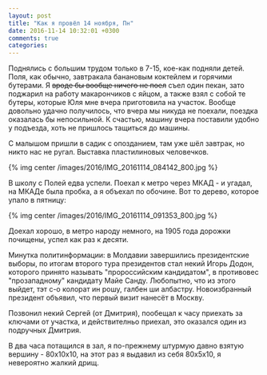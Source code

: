 ```yaml
---
layout: post
title: "Как я провёл 14 ноября, Пн"
date: 2016-11-14 10:32:01 +0300
comments: true
categories: 
---
```

Поднялись с большим трудом только в 7-15, кое-как подняли детей. Поля, как обычно, завтракала банановым коктейлем и горячими бутерами. Я ~~вроде бы вообще ничего не поел~~ съел один пекан, зато поджарил на работу макарончиков с яйцом, а также взял с собой те бутеры, которые Юля мне вчера приготовила на участок. Вообще довольно удачно получилось, что вчера мы никуда не поехали, поездка оказалась бы непосильной. К счастью, машину вчера поставили удобно у подъезда, хоть не пришлось тащиться до машины.

С малышом пришли в садик с опозданием, там уже шёл завтрак, но никто нас не ругал. Выставка пластилиновых человечков. 

{% img center /images/2016/IMG_20161114_084142_800.jpg %}

В школу с Полей едва успели. Поехал к метро через МКАД - и угадал, на МКАДе была пробка, а я объехал по обочине. Вот то дерево, которое упало в пятницу:

{% img center /images/2016/IMG_20161114_091353_800.jpg %}

Доехал хорошо, в метро народу немного, на 1905 года дорожки почищены, успел как раз к десяти.

Минутка политинформации: в Молдавии завершились президентские выборы, по итогам второго тура президентов стал некий Игорь Додон, которого принято называть "пророссийским кандидатом", в противовес "прозападному" кандидату Майе Санду. Любопытно, что из этого выйдет, тэт с-о колорат ин рошу, галбен ши албастру. Новоизбранный президент объявил, что первый визит нанесёт в Москву.

Позвонил некий Сергей (от Дмитрия), пообещал к часу приехать за ключами от участка, и действителньо приехал, это оказался один из подручных Дмитрия.

В два часа потащился в зал, я по-прежнему штурмую давно взятую вершину - 80х10х10, на этот раз я выдавил из себя 80х5х10, я невероятно жалкий дрищ.